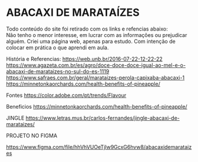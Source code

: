 # <h1>ABACAXI DE MARATAÍZES</h1>

Todo conteúdo do site foi retirado com os links e refencias abaixo:<br>
Não tenho o menor interesse, em lucrar com as informações ou prejudicar alguém.
Criei uma página web, apenas para estudo. Com intenção de colocar em prática o que aprendi em aula. 


História e Referencias:
https://web.unb.br/2016-07-22-12-22-22<br>
https://www.agazeta.com.br/es/agro/doce-doce-doce-igual-ao-mel-e-o-abacaxi-de-marataizes-no-sul-do-es-1119<br>
https://www.safraes.com.br/geral/marataizes-perola-capixaba-abacaxi-1<br>
https://minnetonkaorchards.com/health-benefits-of-pineapple/<br>

Fontes
https://color.adobe.com/pt/trends/Flavour<br>


Beneficios
https://minnetonkaorchards.com/health-benefits-of-pineapple/<br>

JINGLE
https://www.letras.mus.br/carlos-fernandes/jingle-abacaxi-de-marataizes/<br>

PROJETO NO FIGMA 

https://www.figma.com/file/hhVhVUOeTjIw9GcxG6hvw8/abacaxidemarataizes<br>

